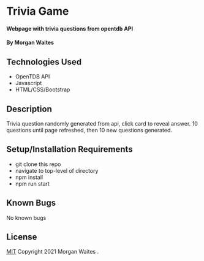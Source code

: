# Trivia Game

#### Webpage with trivia questions from opentdb API

#### By Morgan Waites

## Technologies Used

* OpenTDB API
* Javascript
* HTML/CSS/Bootstrap

## Description

Trivia question randomly generated from api, click card to reveal answer. 10 questions until page refreshed, then 10 new questions generated.

## Setup/Installation Requirements

* git clone this repo
* navigate to top-level of directory
* npm install
* npm run start

## Known Bugs

No known bugs

## License
[MIT](https://opensource.org/licenses/MIT) Copyright 2021 Morgan Waites .